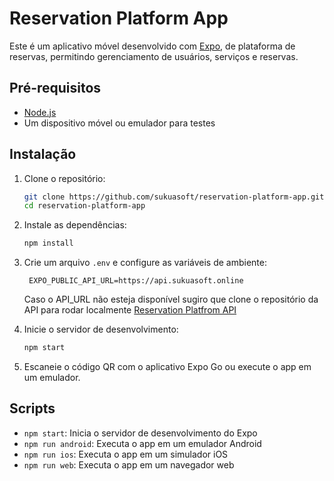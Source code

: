 # Reservation Platform App

Este é um aplicativo móvel desenvolvido com [Expo](https://expo.dev/), de plataforma de reservas, permitindo gerenciamento de usuários, serviços e reservas.


## Pré-requisitos

- [Node.js](https://nodejs.org/)
- Um dispositivo móvel ou emulador para testes

## Instalação

1. Clone o repositório:
    ```bash
    git clone https://github.com/sukuasoft/reservation-platform-app.git
    cd reservation-platform-app
    ```

2. Instale as dependências:
    ```bash
    npm install
    ```

3. Crie um arquivo `.env` e configure as variáveis de ambiente:
   ```env
    EXPO_PUBLIC_API_URL=https://api.sukuasoft.online
   ```

   Caso o API_URL não esteja disponível sugiro que clone o repositório da API para rodar localmente
    [Reservation Platfrom API](https://github.com/sukuasoft/reservation-platform-api.git)

4. Inicie o servidor de desenvolvimento:
    ```bash
    npm start
    ```

5. Escaneie o código QR com o aplicativo Expo Go ou execute o app em um emulador.

## Scripts

- `npm start`: Inicia o servidor de desenvolvimento do Expo
- `npm run android`: Executa o app em um emulador Android
- `npm run ios`: Executa o app em um simulador iOS
- `npm run web`: Executa o app em um navegador web